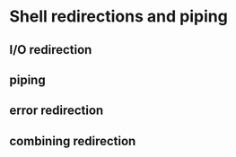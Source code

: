 # Shell redirections and piping

## I/O redirection
## piping
## error redirection
## combining redirection

